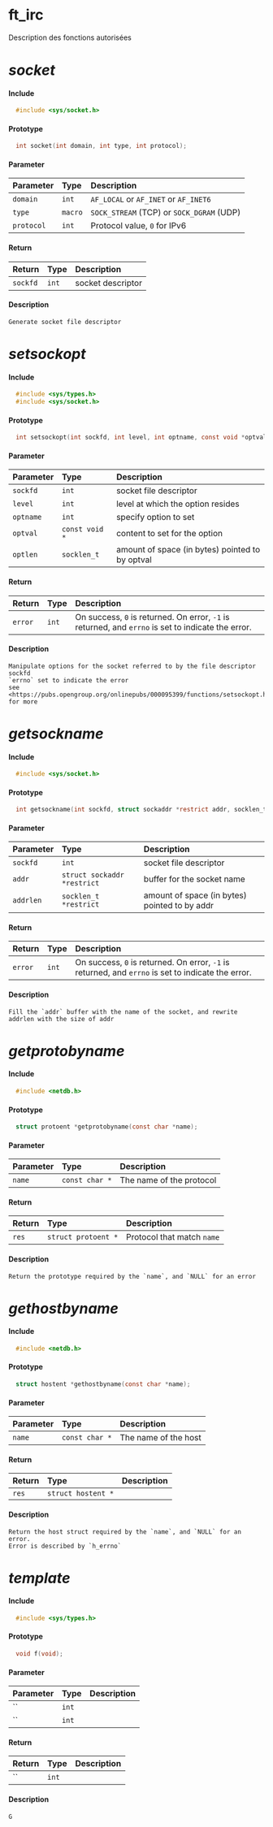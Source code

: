
# ft_irc

Description des fonctions autorisées






# **_socket_**

#### Include

```c
  #include <sys/socket.h>
```

#### Prototype

```c
  int socket(int domain, int type, int protocol);
```

#### Parameter

| Parameter | Type     | Description                |
| :-------- | :------- | :------------------------- |
| `domain` | `int` |  `AF_LOCAL` or `AF_INET` or `AF_INET6` |
| `type` | `macro` | `SOCK_STREAM` (TCP) or `SOCK_DGRAM` (UDP) |
| `protocol` | `int` | Protocol value, `0` for IPv6 |

#### Return

| Return | Type     | Description                |
| :-------- | :------- | :------------------------- |
| `sockfd` | `int` | socket descriptor |

#### Description

    Generate socket file descriptor






# **_setsockopt_**

#### Include

```c
  #include <sys/types.h>
  #include <sys/socket.h>
```

#### Prototype

```c
  int setsockopt(int sockfd, int level, int optname, const void *optval, socklen_t optlen);
```

#### Parameter

| Parameter | Type     | Description                |
| :-------- | :------- | :------------------------- |
| `sockfd` | `int` | socket file descriptor |
| `level` | `int` | level at which the option resides |
| `optname` | `int` | specify option to set |
| `optval` | `const void *` | content to set for the option |
| `optlen` | `socklen_t` | amount of space (in bytes) pointed to by optval |

#### Return

| Return | Type     | Description                |
| :-------- | :------- | :------------------------- |
| `error` | `int` | On success, `0` is returned.  On error, `-1` is returned, and `errno` is set to indicate the error. |

#### Description

    Manipulate options for the socket referred to by the file descriptor sockfd
    `errno` set to indicate the error
    see <https://pubs.opengroup.org/onlinepubs/000095399/functions/setsockopt.html> for more






# **_getsockname_**

#### Include

```c
  #include <sys/socket.h>
```

#### Prototype

```c
  int getsockname(int sockfd, struct sockaddr *restrict addr, socklen_t *restrict addrlen);
```

#### Parameter

| Parameter | Type     | Description                |
| :-------- | :------- | :------------------------- |
| `sockfd` | `int` | socket file descriptor |
| `addr` | `struct sockaddr *restrict` | buffer for the socket name |
| `addrlen` | `socklen_t *restrict` | amount of space (in bytes) pointed to by addr |


#### Return

| Return | Type     | Description                |
| :-------- | :------- | :------------------------- |
| `error` | `int` | On success, `0` is returned.  On error, `-1` is returned, and `errno` is set to indicate the error. |

#### Description

    Fill the `addr` buffer with the name of the socket, and rewrite addrlen with the size of addr





# **_getprotobyname_**

#### Include

```c
  #include <netdb.h>
```

#### Prototype

```c
  struct protoent *getprotobyname(const char *name);
```

#### Parameter

| Parameter | Type     | Description                |
| :-------- | :------- | :------------------------- |
| `name` | `const char *` | The name of the protocol |


#### Return

| Return | Type     | Description                |
| :-------- | :------- | :------------------------- |
| `res` | `struct protoent *` | Protocol that match `name` |

#### Description

    Return the prototype required by the `name`, and `NULL` for an error






# **_gethostbyname_**

#### Include

```c
  #include <netdb.h>
```

#### Prototype

```c
  struct hostent *gethostbyname(const char *name);
```

#### Parameter

| Parameter | Type     | Description                |
| :-------- | :------- | :------------------------- |
| `name` | `const char *` |  The name of the host |


#### Return

| Return | Type     | Description                |
| :-------- | :------- | :------------------------- |
| `res` | `struct hostent *` |  |

#### Description

    Return the host struct required by the `name`, and `NULL` for an error.
    Error is described by `h_errno`





# **_template_**

#### Include

```c
  #include <sys/types.h>
```

#### Prototype

```c
  void f(void);
```

#### Parameter

| Parameter | Type     | Description                |
| :-------- | :------- | :------------------------- |
| `` | `int` |  |
| `` | `int` |  |


#### Return

| Return | Type     | Description                |
| :-------- | :------- | :------------------------- |
| `` | `int` |  |

#### Description

    G
